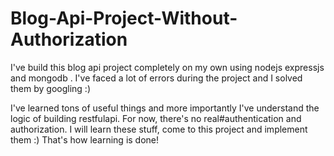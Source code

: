 # Blog-Api-Project-Without-Authorization
I've build this blog api project completely on my own using nodejs expressjs and mongodb . I've faced a lot of errors during the project and I solved them by googling :) 

I've learned tons of useful things and more importantly I've understand the logic of building restfulapi. For now, there's no real#authentication and authorization. I will learn these stuff, come to this project and implement them :) That's how learning is done!
